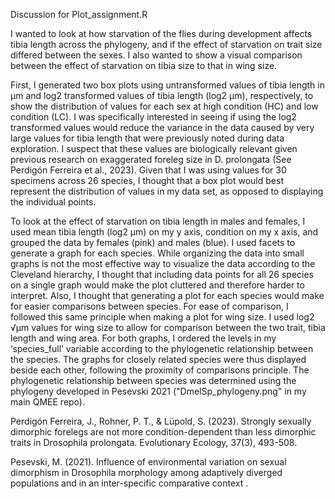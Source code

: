 Discussion for Plot_assignment.R

I wanted to look at how starvation of the flies during development affects tibia length across the phylogeny, and if the effect of starvation on trait size differed between the sexes. I also wanted to show a visual comparison between the effect of starvation on tibia size to that in wing size. 

First, I generated two box plots using untransformed values of tibia length in µm and log2 transformed values of tibia length (log2 µm), respectively, to show the distribution of values for each sex at high condition (HC) and low condition (LC). I was specifically interested in seeing if using the log2 transformed values would reduce the variance in the data caused by very large values for tibia length that were previously noted during data exploration. I suspect that these values are biologically relevant given previous research on exaggerated foreleg size in D. prolongata (See Perdigón Ferreira et al., 2023). Given that I was using values for 30 specimens across 26 species, I thought that a box plot would best represent the distribution of values in my data set, as opposed to displaying the individual points. 

To look at the effect of starvation on tibia length in males and females, I used mean tibia length (log2 µm) on my y axis, condition on my x axis, and grouped the data by females (pink) and males (blue). I used facets to generate a graph for each species. While organizing the data into small graphs is not the most effective way to visualize the data according to the Cleveland hierarchy, I thought that including data points for all 26 species on a single graph would make the plot cluttered and therefore harder to interpret. Also, I thought that generating a plot for each species would make for easier comparisons between species. For ease of comparison, I followed this same principle when making a plot for wing size. I used log2 √µm values for wing size to allow for comparison between the two trait, tibia length and wing area. 
For both graphs, I ordered the levels in my ‘species_full’ variable according to the phylogenetic relationship between the species. The graphs for closely related species were thus displayed beside each other, following the proximity of comparisons principle. The phylogenetic relationship between species was determined using the phylogeny developed in Pesevski 2021 ("DmelSp_phylogeny.png" in my main QMEE repo). 

Perdigón Ferreira, J., Rohner, P. T., & Lüpold, S. (2023). Strongly sexually dimorphic forelegs are not more condition-dependent than less dimorphic traits in Drosophila prolongata. Evolutionary Ecology, 37(3), 493-508.

Pesevski, M. (2021). Influence of environmental variation on sexual dimorphism in Drosophila morphology among adaptively diverged populations and in an inter-specific comparative context .